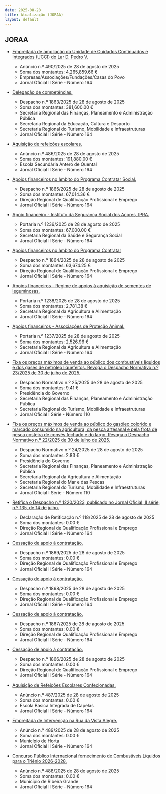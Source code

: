 ```yaml
---
date: 2025-08-28
title: Atualização (JORAA)
layout: default
---
```

## JORAA

* [Empreitada de ampliação da Unidade de Cuidados Continuados e Integrados (UCCI) do Lar D. Pedro V.](https://jo.azores.gov.pt/#/ato/a1a16379-6c75-4d04-b617-425383adff08)
  * Anúncio n.º 490/2025 de 28 de agosto de 2025
  * Soma dos montantes: 4,265,859.66 €
  * Empresas/Associações/Fundações/Casas do Povo
  * Jornal Oficial II Série - Número 164

* [Delegação de competências.](https://jo.azores.gov.pt/#/ato/ecf9c64e-05f7-49d7-b1c6-fd9280549d86)
  * Despacho n.º 1863/2025 de 28 de agosto de 2025
  * Soma dos montantes: 381,600.00 €
  * Secretaria Regional das Finanças, Planeamento e Administração Pública
  * Secretaria Regional da Educação, Cultura e Desporto
  * Secretaria Regional do Turismo, Mobilidade e Infraestruturas
  * Jornal Oficial II Série - Número 164

* [Aquisição de refeições escolares.](https://jo.azores.gov.pt/#/ato/87b0d1cf-bb21-4774-b222-c0b2c55d21d2)
  * Anúncio n.º 486/2025 de 28 de agosto de 2025
  * Soma dos montantes: 191,880.00 €
  * Escola Secundária Antero de Quental
  * Jornal Oficial II Série - Número 164

* [Apoios financeiros no âmbito do Programa Contratar Social.](https://jo.azores.gov.pt/#/ato/4af7a860-c010-4368-b314-c27db1091b6e)
  * Despacho n.º 1865/2025 de 28 de agosto de 2025
  * Soma dos montantes: 67,014.36 €
  * Direção Regional de Qualificação Profissional e Emprego
  * Jornal Oficial II Série - Número 164

* [Apoio financeiro - Instituto da Segurança Social dos Açores, IPRA.](https://jo.azores.gov.pt/#/ato/e35f9dfe-e30a-4812-8ec1-78601d7f5e4a)
  * Portaria n.º 1236/2025 de 28 de agosto de 2025
  * Soma dos montantes: 67,000.00 €
  * Secretaria Regional da Saúde e Segurança Social
  * Jornal Oficial II Série - Número 164

* [Apoios financeiros no âmbito do Programa Contratar](https://jo.azores.gov.pt/#/ato/54c85777-2e73-4607-b8c7-32438252b9fe)
  * Despacho n.º 1864/2025 de 28 de agosto de 2025
  * Soma dos montantes: 63,674.25 €
  * Direção Regional de Qualificação Profissional e Emprego
  * Jornal Oficial II Série - Número 164

* [Apoios financeiros - Regime de apoios à aquisição de sementes de leguminosas.](https://jo.azores.gov.pt/#/ato/025033fe-e572-443d-b811-efc610979515)
  * Portaria n.º 1238/2025 de 28 de agosto de 2025
  * Soma dos montantes: 2,781.38 €
  * Secretaria Regional da Agricultura e Alimentação
  * Jornal Oficial II Série - Número 164

* [Apoios financeiros - Associações de Proteção Animal.](https://jo.azores.gov.pt/#/ato/6cc5562a-b309-415b-80a5-8d44d8afb196)
  * Portaria n.º 1237/2025 de 28 de agosto de 2025
  * Soma dos montantes: 2,526.96 €
  * Secretaria Regional da Agricultura e Alimentação
  * Jornal Oficial II Série - Número 164

* [Fixa os preços máximos de venda ao público dos combustíveis líquidos e dos gases de petróleo liquefeitos. Revoga o Despacho Normativo n.º 23/2025 de 30 de julho de 2025.](https://jo.azores.gov.pt/#/ato/61caebca-920e-4cab-9e37-45810f8cf81a)
  * Despacho Normativo n.º 25/2025 de 28 de agosto de 2025
  * Soma dos montantes: 9.41 €
  * Presidência do Governo
  * Secretaria Regional das Finanças, Planeamento e Administração Pública
  * Secretaria Regional do Turismo, Mobilidade e Infraestruturas
  * Jornal Oficial I Série - Número 110

* [Fixa os preços máximos de venda ao público do gasóleo colorido e marcado consumido na agricultura, da pesca artesanal e pela frota de pesca costeira de convés fechado e do largo. Revoga o Despacho Normativo n.º 22/2025 de 30 de julho de 2025.](https://jo.azores.gov.pt/#/ato/6c2348b9-dc39-4034-afc0-7ddff767bdc6)
  * Despacho Normativo n.º 24/2025 de 28 de agosto de 2025
  * Soma dos montantes: 2.83 €
  * Presidência do Governo
  * Secretaria Regional das Finanças, Planeamento e Administração Pública
  * Secretaria Regional da Agricultura e Alimentação
  * Secretaria Regional do Mar e das Pescas
  * Secretaria Regional do Turismo, Mobilidade e Infraestruturas
  * Jornal Oficial I Série - Número 110

* [Retifica o Despacho n.º 1220/2023, publicado no Jornal Oficial, II série, n.º 135, de 14 de julho.](https://jo.azores.gov.pt/#/ato/3993e49c-630d-4971-89a2-3f0533e6785e)
  * Declaração de Retificação n.º 118/2025 de 28 de agosto de 2025
  * Soma dos montantes: 0.00 €
  * Direção Regional de Qualificação Profissional e Emprego
  * Jornal Oficial II Série - Número 164

* [Cessação de apoio à contratação.](https://jo.azores.gov.pt/#/ato/fe6041f3-7029-4386-8993-90d6161c4ef8)
  * Despacho n.º 1869/2025 de 28 de agosto de 2025
  * Soma dos montantes: 0.00 €
  * Direção Regional de Qualificação Profissional e Emprego
  * Jornal Oficial II Série - Número 164

* [Cessação de apoio à contratação.](https://jo.azores.gov.pt/#/ato/a0451734-b81d-44f1-888a-2fde529d9800)
  * Despacho n.º 1868/2025 de 28 de agosto de 2025
  * Soma dos montantes: 0.00 €
  * Direção Regional de Qualificação Profissional e Emprego
  * Jornal Oficial II Série - Número 164

* [Cessação de apoio à contratação.](https://jo.azores.gov.pt/#/ato/1b163850-771d-4b42-8d5f-79435d12cd1b)
  * Despacho n.º 1867/2025 de 28 de agosto de 2025
  * Soma dos montantes: 0.00 €
  * Direção Regional de Qualificação Profissional e Emprego
  * Jornal Oficial II Série - Número 164

* [Cessação de apoio à contratação.](https://jo.azores.gov.pt/#/ato/15be960f-9f5c-4fa1-8992-b5a982c3fb5c)
  * Despacho n.º 1866/2025 de 28 de agosto de 2025
  * Soma dos montantes: 0.00 €
  * Direção Regional de Qualificação Profissional e Emprego
  * Jornal Oficial II Série - Número 164

* [Aquisição de Refeições Escolares Confecionadas.](https://jo.azores.gov.pt/#/ato/2be85e4f-b36b-4fd6-b67b-7296ecae753a)
  * Anúncio n.º 487/2025 de 28 de agosto de 2025
  * Soma dos montantes: 0.00 €
  * Escola Básica Integrada de Capelas
  * Jornal Oficial II Série - Número 164

* [Empreitada de Intervenção na Rua da Vista Alegre.](https://jo.azores.gov.pt/#/ato/cd2ea01a-52ae-4ed2-877b-e2910e84d32c)
  * Anúncio n.º 489/2025 de 28 de agosto de 2025
  * Soma dos montantes: 0.00 €
  * Município de Horta
  * Jornal Oficial II Série - Número 164

* [Concurso Público Internacional fornecimento de Combustíveis Líquidos para o Triénio 2026-2028.](https://jo.azores.gov.pt/#/ato/cb2d8912-9fc5-481e-82f4-53f316b102fa)
  * Anúncio n.º 488/2025 de 28 de agosto de 2025
  * Soma dos montantes: 0.00 €
  * Município de Ribeira Grande
  * Jornal Oficial II Série - Número 164
